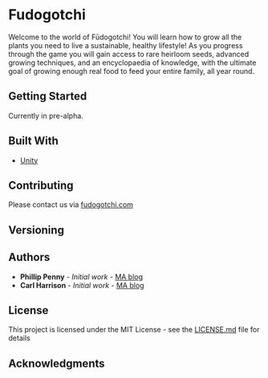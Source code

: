 # Fudogotchi

Welcome to the world of Fūdogotchi! You will learn how to grow all the plants you need to live a sustainable, healthy lifestyle! As you progress through the game you will gain access to rare heirloom seeds, advanced growing techniques, and an encyclopaedia of knowledge, with the ultimate goal of growing enough real food to feed your entire family, all year round.

## Getting Started

Currently in pre-alpha.


## Built With

* [Unity](https://unity3d.com/)

## Contributing

Please contact us via [fudogotchi.com](https://fudogotchi.com/)

## Versioning


## Authors

* **Phillip Penny** - *Initial work* - [MA blog](http://ma.philpenny.co.uk)
* **Carl Harrison** - *Initial work* - [MA blog](http://www.carlharrisoncad.co.uk/)


## License

This project is licensed under the MIT License - see the [LICENSE.md](LICENSE.md) file for details

## Acknowledgments

